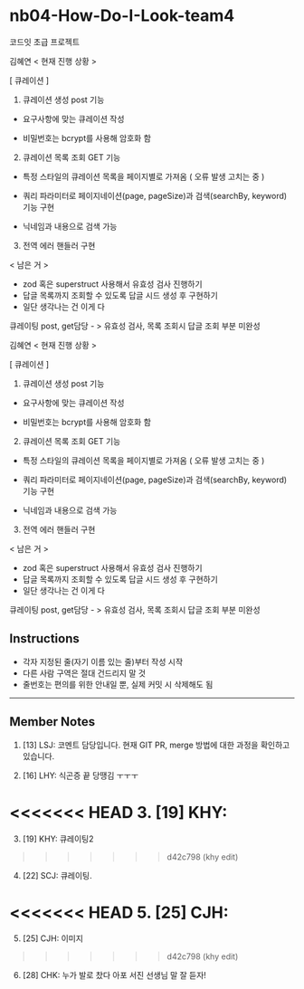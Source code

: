 # nb04-How-Do-I-Look-team4
코드잇 초급 프로젝트

김혜연 
< 현재 진행 상황 >

[ 큐레이션 ]

1. 큐레이션 생성 post 기능

- 요구사항에 맞는 큐레이션 작성

- 비밀번호는 bcrypt를 사용해 암호화 함


2. 큐레이션 목록 조회 GET 기능

- 특정 스타일의 큐레이션 목록을 페이지별로 가져옴 ( 오류 발생 고치는 중 )

- 쿼리 파라미터로 페이지네이션(page, pageSize)과 검색(searchBy, keyword) 기능 구현

- 닉네임과 내용으로 검색 가능

3. 전역 에러 핸들러 구현

< 남은 거 >
- zod 혹은 superstruct 사용해서 유효성 검사 진행하기 
- 답글 목록까지 조회할 수 있도록 답글 시드 생성 후 구현하기  
- 일단 생각나는 건 이게 다 


큐레이팅 post, get담당 - > 유효성 검사, 목록 조회시 답글 조회 부분 미완성

김혜연 
< 현재 진행 상황 >

[ 큐레이션 ]

1. 큐레이션 생성 post 기능

- 요구사항에 맞는 큐레이션 작성

- 비밀번호는 bcrypt를 사용해 암호화 함


2. 큐레이션 목록 조회 GET 기능

- 특정 스타일의 큐레이션 목록을 페이지별로 가져옴 ( 오류 발생 고치는 중 )

- 쿼리 파라미터로 페이지네이션(page, pageSize)과 검색(searchBy, keyword) 기능 구현

- 닉네임과 내용으로 검색 가능

3. 전역 에러 핸들러 구현

< 남은 거 >
- zod 혹은 superstruct 사용해서 유효성 검사 진행하기 
- 답글 목록까지 조회할 수 있도록 답글 시드 생성 후 구현하기  
- 일단 생각나는 건 이게 다 


큐레이팅 post, get담당 - > 유효성 검사, 목록 조회시 답글 조회 부분 미완성

## Instructions
- 각자 지정된 줄(자기 이름 있는 줄)부터 작성 시작
- 다른 사람 구역은 절대 건드리지 말 것
- 줄번호는 편의를 위한 안내일 뿐, 실제 커밋 시 삭제해도 됨

---

## Member Notes

1. [13] LSJ: 코멘트 담당입니다. 현재 GIT PR, merge 방법에 대한 과정을 확인하고 있습니다.  


2. [16] LHY:  식곤증 끝 당땡김 ㅜㅜㅜ


<<<<<<< HEAD
3. [19] KHY:  
=======
3. [19] KHY:  큐레이팅2
>>>>>>> d42c798 (khy edit)


4. [22] SCJ: 큐레이팅.


<<<<<<< HEAD
5. [25] CJH:
=======
5. [25] CJH: 이미지 
>>>>>>> d42c798 (khy edit)


6. [28] CHK:  누가 발로 찼다 아포 서진 선생님 말 잘 듣자!